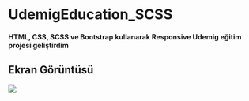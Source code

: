 <h1>UdemigEducation_SCSS</h1>

<h4>HTML, CSS, SCSS ve Bootstrap kullanarak Responsive Udemig eğitim projesi geliştirdim</h4>

<h2>Ekran Görüntüsü</h2>

![](UdemigEducation_scss.gif)


